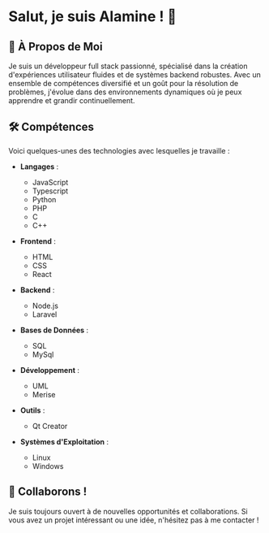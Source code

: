 # Salut, je suis Alamine ! 👋

## 🚀 À Propos de Moi
Je suis un développeur full stack passionné, spécialisé dans la création d'expériences utilisateur fluides et de systèmes backend robustes. Avec un ensemble de compétences diversifié et un goût pour la résolution de problèmes, j'évolue dans des environnements dynamiques où je peux apprendre et grandir continuellement.

## 🛠 Compétences
Voici quelques-unes des technologies avec lesquelles je travaille :

- **Langages** : 
  - JavaScript
  - Typescript
  - Python
  - PHP
  - C
  - C++
    

- **Frontend** :
  - HTML
  - CSS
  - React

- **Backend** :
  - Node.js
  - Laravel

- **Bases de Données** :
  - SQL
  - MySql

- **Développement** :
  - UML
  - Merise
  
- **Outils** :
  - Qt Creator

- **Systèmes d'Exploitation** :
  - Linux
  - Windows


## 🤝 Collaborons !
Je suis toujours ouvert à de nouvelles opportunités et collaborations. Si vous avez un projet intéressant ou une idée, n'hésitez pas à me contacter !

